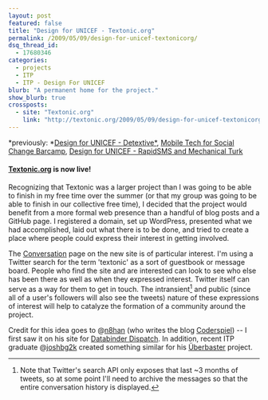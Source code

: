 ```yaml
---
layout: post
featured: false
title: "Design for UNICEF - Textonic.org"
permalink: /2009/05/09/design-for-unicef-textonicorg/
dsq_thread_id:
  - 17680346
categories:
  - projects
  - ITP
  - ITP - Design For UNICEF
blurb: "A permanent home for the project."
show_blurb: true
crossposts:
  - site: "Textonic.org"
    link: "http://textonic.org/2009/05/09/design-for-unicef-textonicorg/"
---
```

*previously: *[Design for UNICEF - Detextive*][1], [Mobile Tech for Social Change Barcamp][2], [Design for UNICEF - RapidSMS and Mechanical Turk][3]

#### [Textonic.org][4] is now live!

Recognizing that Textonic was a larger project than I was going to be able to finish in my free time over the summer (or that my group was going to be able to finish in our collective free time), I decided that the project would benefit from a more formal web presence than a handful of blog posts and a GitHub page. I registered a domain, set up WordPress, presented what we had accomplished, laid out what there is to be done, and tried to create a place where people could express their interest in getting involved.

The [Conversation][5] page on the new site is of particular interest. I'm using a Twitter search for the term 'textonic' as a sort of guestbook or message board. People who find the site and are interested can look to see who else has been there as well as when they expressed interest. Twitter itself can serve as a way for them to get in touch. The intransient[^1] and public (since all of a user's followers will also see the tweets) nature of these expressions of interest will help to catalyze the formation of a community around the project. 

Credit for this idea goes to @[n8han][6] (who writes the blog [Coderspiel][7]) -- I first saw it on his site for [Databinder Dispatch][8]. In addition, recent ITP graduate @[joshbg2k][9] created something similar for his [Überbaster][10] project.

[^1]: Note that Twitter's search API only exposes that last ~3 months of tweets, so at some point I'll need to archive the messages so that the entire conversation history is displayed.

 [1]: /2009/03/11/design-for-unicef-detextive/
 [2]: /2009/02/25/mobile-tech-for-social-change-barcamp/
 [3]: /2009/02/20/design-for-unicef-rapidsms-and-mechanical-turk/
 [4]: http://textonic.org/
 [5]: http://textonic.org/conversation/
 [6]: http://twitter.com/n8han
 [7]: http://technically.us/code/
 [8]: http://databinder.net/dispatch/Talk
 [9]: http://twitter.com/joshbg2k
 [10]: http://uberbaster.com/talk.php
